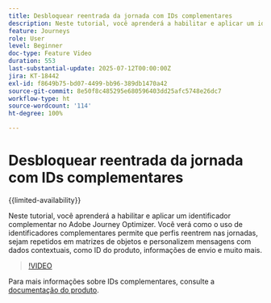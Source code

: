 ```yaml
---
title: Desbloquear reentrada da jornada com IDs complementares
description: Neste tutorial, você aprenderá a habilitar e aplicar um identificador complementar no Adobe Journey Optimizer. Você verá como o uso de identificadores complementares permite que perfis reentrem nas jornadas, sejam repetidos em matrizes de objetos e personalizem mensagens com dados contextuais, como ID do produto, informações de envio e muito mais.
feature: Journeys
role: User
level: Beginner
doc-type: Feature Video
duration: 553
last-substantial-update: 2025-07-12T00:00:00Z
jira: KT-18442
exl-id: f8649b75-bd07-4499-bb96-389db1470a42
source-git-commit: 8e50f8c485295e680596403dd25afc5748e26dc7
workflow-type: ht
source-wordcount: '114'
ht-degree: 100%

---
```


# Desbloquear reentrada da jornada com IDs complementares

{{limited-availability}}

Neste tutorial, você aprenderá a habilitar e aplicar um identificador complementar no Adobe Journey Optimizer. Você verá como o uso de identificadores complementares permite que perfis reentrem nas jornadas, sejam repetidos em matrizes de objetos e personalizem mensagens com dados contextuais, como ID do produto, informações de envio e muito mais.

>[!VIDEO](https://video.tv.adobe.com/v/3464797/?learn=on&enablevpops&captions=por_br)

Para mais informações sobre IDs complementares, consulte a [documentação do produto](https://experienceleague.adobe.com/pt-br/docs/journey-optimizer/using/orchestrate-journeys/manage-journey/supplemental-identifier).
